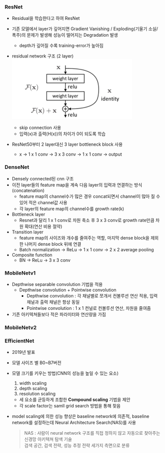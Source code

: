 ### ResNet
  - Residual을 학습한다고 하여 ResNet
  - 기존 모델에서 layer가 깊어지면 Gradient Vanishing / Exploding(기울기 소실/폭주)의 문제가 발생해 성능이 떨어지는 Degradation 발생
    - depth가 깊어질 수록 training-error가 높아짐
  - residual network 구조 (2 layer)  
![resnet](./img/resnet.PNG)
      - skip connection 사용
      - 입력(x)과 출력(H(x))의 차이가 0이 되도록 학습
  
  - ResNet50부터 2 layer대신 3 layer bottleneck block 사용
    - x → 1 x 1 conv → 3 x 3 conv → 1 x 1 conv → output
    

### DenseNet
  - Densely connected된 cnn 구조
  - 이전 layer들의 feature map을 계속 다음 layer의 입력과 연결하는 방식(concatenation)
    - feature map의 channel수가 많은 경우 concat되면서 channel이 많아 질 수 있어 적은 channel값 사용
    - 각 layer의 feature map의 channel수를 growth rate(k)
  - Bottleneck layer
    - Resnet과 달리 1 x 1 conv로 차원 축소 후 3 x 3 conv로 growth rate만큼 차원 확대(연산 비용 절약)
  - Transition layer
    - feature map의 사이즈와 개수를 줄여주는 역할, 마지막 dense block을 제외한 나머지 dense block 뒤에 연결
    - Batch normalization → ReLu → 1 x 1 conv → 2 x 2 average pooling
  - Composite function
    - BN → ReLu → 3 x 3 conv
    

### MobileNetv1
  - Depthwise separable convolution 기법을 적용
    - Depthwise convolution + Pointwise convolution 
      - Depthwise convolution : 각 채널별로 쪼개서 컨볼루션 연산 적용, 입력 채널과 출력 채널은 항상 동일
      - Pointwise convolution : 1 x 1 컨널로 컨볼루션 연산, 차원을 줄여줌
  - 기존 아키텍쳐들보다 적은 파라미터와 연산량을 가짐

### MobileNetv2


### EfficientNet
  - 2019년 발표
  - 모델 사이즈 별 B0~B7버전

- 모델 크기를 키우는 방법(CNN의 성능을 높일 수 있는 요소)
    1. width scaling
    2. depth scaling
    3. resolution scaling
  - 세 요소를 균등하게 조합한 **Compound scaling** 기법을 제안
  - 각 scale factor는 samll grid search 방법을 통해 찾음
  
- model scaling에 의한 성능 향상은 baseline network에 의존적, baseline network를 설정하는데 Neural Architecture Search(NAS)를 사용
  > NAS : 사람이 neural network 구조를 직접 정하지 않고 자동으로 찾아주는 신경망 아키텍쳐 탐색 기술  
  > 검색 공간, 검색 전략, 성능 추정 전략 세가지 측면으로 분류




